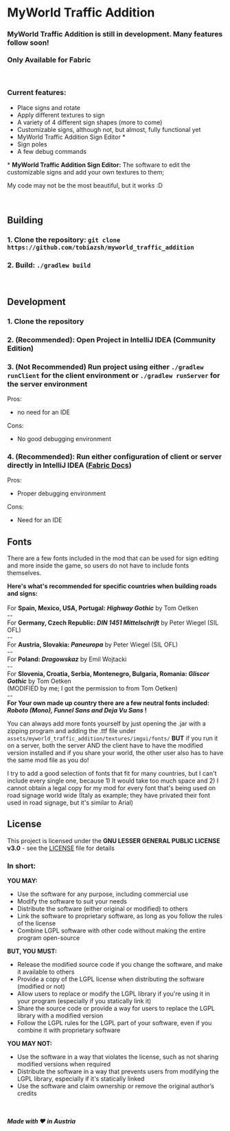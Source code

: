 # MyWorld Traffic Addition

### **MyWorld Traffic Addition is still in development. Many features follow soon! <br /> <br /> Only Available for Fabric**

<br />

### **Current features:**
 - Place signs and rotate
 - Apply different textures to sign
 - A variety of 4 different sign shapes (more to come)
 - Customizable signs, although not, but almost, fully functional yet
 - MyWorld Traffic Addition Sign Editor *
 - Sign poles
 - A few debug commands

\* **MyWorld Traffic Addition Sign Editor:** The software to edit the customizable signs and add your own textures to them;

My code may not be the most beautiful, but it works :D

<br />

## Building
### 1. Clone the repository: `git clone https://github.com/tobiazsh/myworld_traffic_addition`
### 2. Build: `./gradlew build`

<br />

## Development
### 1. Clone the repository
### 2. (Recommended): Open Project in IntelliJ IDEA (Community Edition)
### 3. (Not Recommended) Run project using either `./gradlew runClient` for the client environment or `./gradlew runServer` for the server environment
Pros:
- no need for an IDE

Cons:
- No good debugging environment

### 4. (Recommended): Run either configuration of client or server directly in IntelliJ IDEA ([Fabric Docs](https://docs.fabricmc.net/develop/getting-started/launching-the-game#launch-profiles))
Pros:
- Proper debugging environment

Cons:
- Need for an IDE

## Fonts
There are a few fonts included in the mod that can be used for sign editing and more inside the game, so users do not have to include
fonts themselves.

**Here's what's recommended for specific countries when building roads and signs:**<br><br>
For **Spain, Mexico, USA, Portugal: *Highway Gothic*** by Tom Oetken<br>--<br>
For **Germany, Czech Republic: *DIN 1451 Mittelschrift*** by Peter Wiegel (SIL OFL)<br>--<br>
For **Austria, Slovakia: *Paneuropa*** by Peter Wiegel (SIL OFL)<br>--<br>
For **Poland: *Dragowskaz*** by Emil Wojtacki<br>--<br>
For **Slovenia, Croatia, Serbia, Montenegro, Bulgaria, Romania: *Gliscor Gothic*** by Tom Oetken<br>(MODIFIED by me; I got the permission to from Tom Oetken)<br>--<br>
**For Your own made up country there are a few neutral fonts included: *Roboto (Mono), Funnel Sans and Deja Vu Sans* !**

You can always add more fonts yourself by just opening the .jar with a zipping program and adding the .ttf file under `assets/myworld_traffic_addition/textures/imgui/fonts/` **BUT**
if you run it on a server, both the server AND the client have to have the modified version installed and if you share your world, the other user also has to have the same mod file as you do!

I try to add a good selection of fonts that fit for many countries, but I can't include every single one, because 1) It would take too much space and 2) I cannot obtain a legal copy for my
mod for every font that's being used on road signage world wide (Italy as example; they have privated their font used in road signage, but it's similar to Arial)

## License
This project is licensed under the **GNU LESSER GENERAL PUBLIC LICENSE v3.0** - see the [LICENSE](LICENSE) file for details

### In short:
**YOU MAY:**
- Use the software for any purpose, including commercial use
- Modify the software to suit your needs
- Distribute the software (either original or modified) to others
- Link the software to proprietary software, as long as you follow the rules of the license
- Combine LGPL software with other code without making the entire program open-source

**BUT, YOU MUST:**
- Release the modified source code if you change the software, and make it available to others
- Provide a copy of the LGPL license when distributing the software (modified or not)
- Allow users to replace or modify the LGPL library if you're using it in your program (especially if you statically link it)
- Share the source code or provide a way for users to replace the LGPL library with a modified version
- Follow the LGPL rules for the LGPL part of your software, even if you combine it with proprietary software

**YOU MAY NOT:**
- Use the software in a way that violates the license, such as not sharing modified versions when required
- Distribute the software in a way that prevents users from modifying the LGPL library, especially if it's statically linked
- Use the software and claim ownership or remove the original author’s credits

<br /><br />
***Made with ❤️ in Austria***